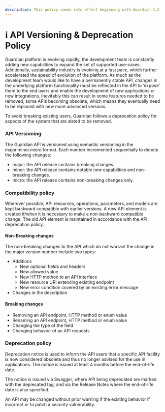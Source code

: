 ```yaml
---
description: This policy comes into effect beginning with Guardian 1.2.0
---
```


# ℹ API Versioning & Deprecation Policy

Guardian platform is evolving rapidly, the development team is constantly adding new capabilities to expand the set of supported use-cases. Additionally, sustainability industry is evolving at a fast pace, which further accelerated the speed of evolution of the platform. As much as the development team would like to have a permanently stable API, changes in the underlying platform functionality must be reflected in the API to ‘expose’ them to the end users and enable the development of new applications or new integrations. Inevitably this can result in some features needed to be removed, some APIs becoming obsolete, which means they eventually need to be replaced with new more advanced versions.

To avoid breaking existing users, Guardian follows a deprecation policy for aspects of the system that are slated to be removed.

### API Versioning

The Guardian API is versioned using semantic versioning in the major.minor.micro format. Each number incremented sequentially to denote the following changes:&#x20;

* major: the API release contains breaking changes.&#x20;
* minor: the API release contains notable new capabilities and non-breaking changes.&#x20;
* micro: the API release contains non-breaking changes only.&#x20;

### Compatibility policy

Wherever possible, API resources, operations, parameters, and models are kept backward compatible with earlier versions. A new API element is created if/when it is necessary to make a non-backward compatible change. The old API element is maintained in accordance with the API deprecation policy.

#### Non-Breaking changes

The non-breaking changes to the API which do not warrant the change in the major version number include two types:

* Additions
  * New optional fields and headers&#x20;
  * New allowed value&#x20;
  * New HTTP method to an API interface&#x20;
  * New resource URI extending existing endpoint&#x20;
  * New error condition covered by an existing error message&#x20;
* Changes in the description&#x20;

#### Breaking changes&#x20;

* Removing an API endpoint, HTTP method or enum value&#x20;
* Renaming an API endpoint, HTTP method or enum value&#x20;
* Changing the type of the field&#x20;
* Changing behavior of an API requests&#x20;

### Deprecation policy

Deprecation notice is used to inform the API users that a specific API facility is now considered obsolete and thus no longer advised for the use in applications. The notice is issued at least 4 months before the end-of-life date.&#x20;

The notice is issued via Swagger, where API being deprecated are marked with the deprecated tag, and via the Release Notes where the end-of-life date is also specified.&#x20;

An API may be changed without prior warning if the existing behavior if incorrect or to patch a security vulnerability.&#x20;
